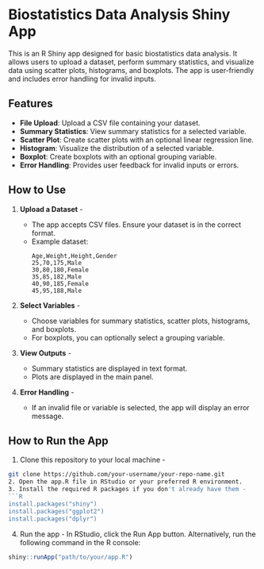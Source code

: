# Biostatistics Data Analysis Shiny App

This is an R Shiny app designed for basic biostatistics data analysis. It allows users to upload a dataset, perform summary statistics, and visualize data using scatter plots, histograms, and boxplots. The app is user-friendly and includes error handling for invalid inputs.

## Features
- **File Upload**: Upload a CSV file containing your dataset.
- **Summary Statistics**: View summary statistics for a selected variable.
- **Scatter Plot**: Create scatter plots with an optional linear regression line.
- **Histogram**: Visualize the distribution of a selected variable.
- **Boxplot**: Create boxplots with an optional grouping variable.
- **Error Handling**: Provides user feedback for invalid inputs or errors.

## How to Use
1. **Upload a Dataset** - 
   - The app accepts CSV files. Ensure your dataset is in the correct format.
   - Example dataset:
     ```csv
     Age,Weight,Height,Gender
     25,70,175,Male
     30,80,180,Female
     35,85,182,Male
     40,90,185,Female
     45,95,188,Male
     ```

2. **Select Variables** -
   - Choose variables for summary statistics, scatter plots, histograms, and boxplots.
   - For boxplots, you can optionally select a grouping variable.

3. **View Outputs** -
   - Summary statistics are displayed in text format.
   - Plots are displayed in the main panel.

4. **Error Handling** -
   - If an invalid file or variable is selected, the app will display an error message.

## How to Run the App
1. Clone this repository to your local machine - 
```bash
git clone https://github.com/your-username/your-repo-name.git
2. Open the app.R file in RStudio or your preferred R environment.
3. Install the required R packages if you don't already have them -
```R
install.packages("shiny")
install.packages("ggplot2")
install.packages("dplyr")
```
4. Run the app - 
In RStudio, click the Run App button.
Alternatively, run the following command in the R console:
```R
shiny::runApp("path/to/your/app.R")
```
